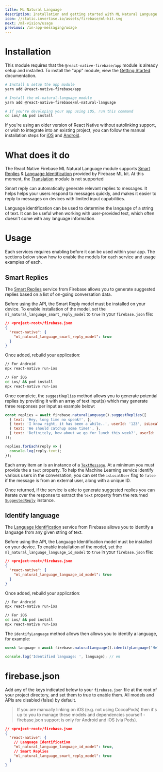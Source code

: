 ```yaml
---
title: ML Natural Language
description: Installation and getting started with ML Natural Language.
icon: //static.invertase.io/assets/firebase/ml-kit.svg
next: /ml-vision/usage
previous: /in-app-messaging/usage
---
```


# Installation

This module requires that the `@react-native-firebase/app` module is already setup and installed. To install the "app" module, view the
[Getting Started](/) documentation.

```bash
# Install & setup the app module
yarn add @react-native-firebase/app

# Install the ml-natural-language module
yarn add @react-native-firebase/ml-natural-language

# If you're developing your app using iOS, run this command
cd ios/ && pod install
```

If you're using an older version of React Native without autolinking support, or wish to integrate into an existing project,
you can follow the manual installation steps for [iOS](/ml-natural-language/usage/installation/ios) and [Android](/ml-natural-language/usage/installation/android).

# What does it do

The React Native Firebase ML Natural Language module supports [Smart Replies](https://firebase.google.com/docs/ml-kit/generate-smart-replies)
& [Language Identification](https://firebase.google.com/docs/ml-kit/identify-languages) provided by Firebase ML kit. 
At this moment, the [Translation](https://firebase.google.com/docs/ml-kit/translation) module is not supported

<Youtube id="ejrn_JHksws" />


Smart reply can automatically generate relevant replies to messages. It helps helps your users respond to messages quickly,
and makes it easier to reply to messages on devices with limited input capabilities.

Language identification can be used to determine the language of a string of text. It can be useful when working with 
user-provided text, which often doesn't come with any language information.

# Usage

Each services requires enabling before it can be used within your app. The sections below show how to enable the models
for each service and usage examples of each.

## Smart Replies

The [Smart Replies](https://firebase.google.com/docs/ml-kit/generate-smart-replies) service from Firebase allows you to 
generate suggested replies based on a list of on-going conversation data.

Before using the API, the Smart Reply model must be installed on your device. To enable installation of the model, set
the `ml_natural_language_smart_reply_model` to `true` in your `firebase.json` file:

```json
// <project-root>/firebase.json
{
  "react-native": {
    "ml_natural_language_smart_reply_model": true
  }
}
```

Once added, rebuild your application:

```bash
// For Android
npx react-native run-ios

// For iOS
cd ios/ && pod install
npx react-native run-ios
```

Once complete, the `suggestReplies` method allows you to generate potential replies by providing it with an array of text input(s)
which may generate three responses per input as example below:

```jsx
const replies = await firebase.naturalLanguage().suggestReplies([
  { text: 'Hey, long time no speak!', },
  { text: 'I know right, it has been a while..', userId: '123', isLocalUser: false },
  { text: 'We should catchup some time!', },
  { text: 'Definitely, how about we go for lunch this week?', userId: '123', isLocalUser: false },
]);

replies.forEach(reply => {
  console.log(reply.text);
});
```

Each array item an is an instance of a [`TextMessage`](/reference/ml-natural-language/textmessage). At a minimum you 
must provide the a `text` property. To help the Machine Learning service identify various users in the conversation, you
can set the `isLocalUser` flag to `false` if the message is from an external user, along with a unique ID.

Once returned, if the service is able to generate suggested replies you can iterate over the response to extract the `text`
property from the returned [`SuggestedReply`](/reference/ml-natural-language/suggestedreply) instance.

## Identify language

The [Language Identification](https://firebase.google.com/docs/ml-kit/identify-languages) service from Firebase allows you to 
identify a language from any given string of text.

Before using the API, the Language Identification model must be installed on your device. To enable installation of the model, set
the `ml_natural_language_language_id_model` to `true` in your `firebase.json` file:

```json
// <project-root>/firebase.json
{
  "react-native": {
    "ml_natural_language_language_id_model": true
  }
}
```

Once added, rebuild your application:

```bash
// For Android
npx react-native run-ios

// For iOS
cd ios/ && pod install
npx react-native run-ios
```

The `identifyLanguage` method allows then allows you to identify a language, for example:

```jsx
const language = await firebase.naturalLanguage().identifyLanguage('Hello there. General Kenobi.');

console.log('Identified language: ', language); // en
```

# firebase.json

Add any of the keys indicated below to your `firebase.json` file at the root of your project directory, and set them to
true to enable them. All models and APIs are disabled (false) by default.

> If you are manually linking on iOS (e.g. not using CocoaPods) then it's up to you to manage these models and dependencies
  yourself - firebase.json support is only for Android and iOS (via Pods).

```json
// <project-root>/firebase.json
{
  "react-native": {
    // Language Identification
    "ml_natural_language_language_id_model": true,
    // Smart Replies
    "ml_natural_language_smart_reply_model": true
  }
}
```
